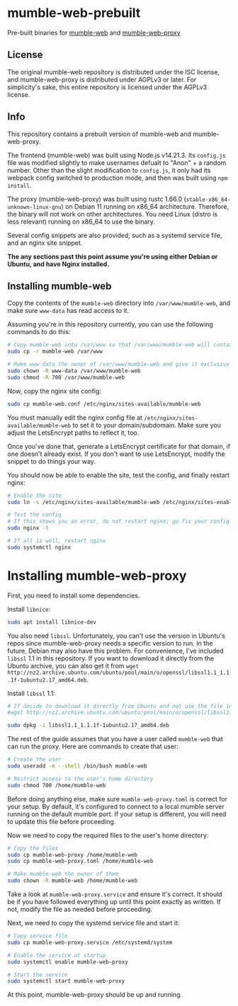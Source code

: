 # mumble-web-prebuilt

Pre-built binaries for [mumble-web](https://github.com/Johni0702/mumble-web) and [mumble-web-proxy](https://github.com/Johni0702/mumble-web-proxy)

## License

The original mumble-web repository is distributed under the ISC license, and mumble-web-proxy is distributed under AGPLv3 or later.
For simplicity's sake, this entire repository is licensed under the AGPLv3 license.

## Info

This repository contains a prebuilt version of mumble-web and mumble-web-proxy.

The frontend (mumble-web) was built using Node.js v14.21.3. Its `config.js` file was modified slightly to make usernames defualt to "Anon" + a random number.
Other than the slight modification to `config.js`, it only had its webpack config switched to production mode, and then was built using `npm install`.

The proxy (mumble-web-proxy) was built using rustc 1.66.0 (`stable-x86_64-unknown-linux-gnu`) on Debian 11 running on x86_64 architecture. Therefore, the binary will not work on other architectures.
You need Linux (distro is less relevant) running on x86_64 to use the binary.

Several config snippets are also provided, such as a systemd service file, and an nginx site snippet.

**The any sections past this point assume you're using either Debian or Ubuntu, and have Nginx installed.**

## Installing mumble-web

Copy the contents of the `mumble-web` directory into `/var/www/mumble-web`, and make sure `www-data` has read access to it.

Assuming you're in this repository currently, you can use the following commands to do this:

```sh
# Copy mumble-web into /var/www so that /var/www/mumble-web will contain the frontend
sudo cp -r mumble-web /var/www

# Make www-data the owner of /var/www/mumble-web and give it exclusive read and write access
sudo chown -R www-data /var/www/mumble-web
sudo chmod -R 700 /var/www/mumble-web
```

Now, copy the nginx site config:

```sh
sudo cp mumble-web.conf /etc/nginx/sites-available/mumble-web
```

You must manually edit the nginx config file at `/etc/nginx/sites-available/mumble-web` to set it to your domain/subdomain. Make sure you adjust the LetsEncrypt paths to reflect it, too.

Once you've done that, generate a LetsEncrypt certificate for that domain, if one doesn't already exist. If you don't want to use LetsEncrypt, modify the snippet to do things your way.

You should now be able to enable the site, test the config, and finally restart nginx:

```sh
# Enable the site
sudo ln -s /etc/nginx/sites-available/mumble-web /etc/nginx/sites-enabled

# Test the config
# If this shows you an error, do not restart nginx; go fix your config
sudo nginx -t

# If all is well, restart nginx
sudo systemctl nginx
```

# Installing mumble-web-proxy

First, you need to install some dependencies.

Install `libnice`:

```sh
sudo apt install libnice-dev
```

You also need `libssl`.
Unfortunately, you can't use the version in Ubuntu's repos since mumble-web-proxy needs a specific version to run. In the future, Debian may also have this problem.
For convenience, I've included `libssl` 1.1 in this repository. If you want to download it directly from the Ubuntu archive, you can also get it from `wget http://nz2.archive.ubuntu.com/ubuntu/pool/main/o/openssl/libssl1.1_1.1.1f-1ubuntu2.17_amd64.deb`.

Install `libssl` 1.1:

```sh
# If decide to download it directly from Ubuntu and not use the file in this repository, uncomment the below line:
#wget http://nz2.archive.ubuntu.com/ubuntu/pool/main/o/openssl/libssl1.1_1.1.1f-1ubuntu2.17_amd64.deb

sudo dpkg -i libssl1.1_1.1.1f-1ubuntu2.17_amd64.deb
```

The rest of the guide assumes that you have a user called `mumble-web` that can run the proxy. Here are commands to create that user:

```sh
# Create the user
sudo useradd -m --shell /bin/bash mumble-web

# Restrict access to the user's home directory
sudo chmod 700 /home/mumble-web
```

Before doing anything else, make sure `mumble-web-proxy.toml` is correct for your setup.
By default, it's configured to connect to a local mumble server running on the default mumble port.
If your setup is different, you will need to update this file before proceeding.

Now we need to copy the required files to the user's home directory:

```sh
# Copy the files
sudo cp mumble-web-proxy /home/mumble-web
sudo cp mumble-web-proxy.toml /home/mumble-web

# Make mumble-web the owner of them
sudo chown -R mumble-web /home/mumble-web
```

Take a look at `mumble-web-proxy.service` and ensure it's correct.
It should be if you have followed everything up until this point exactly as written.
If not, modify the file as needed before proceeding.

Next, we need to copy the systemd service file and start it:

```sh
# Copy service file
sudo cp mumble-web-proxy.service /etc/systemd/system

# Enable the service at startup
sudo systemctl enable mumble-web-proxy

# Start the service
sudo systemctl start mumble-web-proxy
```

At this point, mumble-web-proxy should be up and running.
